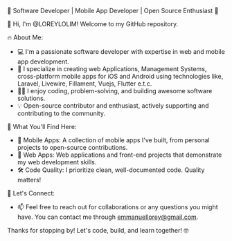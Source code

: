 🚀 Software Developer | Mobile App Developer | Open Source Enthusiast 📱

👋 Hi, I'm @LOREYLOLIM! Welcome to my GitHub repository.

🔥 About Me:
- 💻 I'm a passionate software developer with expertise in web and mobile app development.
- 📱 I specialize in creating web Applications, Management Systems, cross-platform mobile apps for iOS and Android using technologies like, Laravel, Livewire, Fillament, Vuejs, Flutter e.t.c.
- 👨‍💻 I enjoy coding, problem-solving, and building awesome software solutions.
- 💡 Open-source contributor and enthusiast, actively supporting and contributing to the community.

🌟 What You'll Find Here:
- 📱 Mobile Apps: A collection of mobile apps I've built, from personal projects to open-source contributions.
- 💼 Web Apps: Web applications and front-end projects that demonstrate my web development skills.
- 🛠 Code Quality: I prioritize clean, well-documented code. Quality matters!

🚀 Let's Connect:
- 📫 Feel free to reach out for collaborations or any questions you might have. You can contact me through  emmanuellorey@gmail.com.

Thanks for stopping by! Let's code, build, and learn together! 🤓

<!---
LOREYLOLIM/LOREYLOLIM is a ✨ special ✨ repository because its `README.md` (this file) appears on your GitHub profile.
You can click the Preview link to take a look at your changes.
--->
